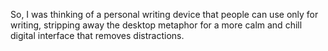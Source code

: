 So, I was thinking of a personal writing device that people can use only for writing, stripping away the desktop metaphor for a more calm and chill digital interface that removes distractions.

